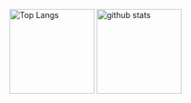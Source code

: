 <p align="left"> 
  <img alt="Top Langs" height="150px" src="https://github-readme-stats.vercel.app/api/top-langs/?username=muka24&layout=compact&show_icons=true&theme=onedark" />
  <img alt="github stats" height="150px" src="https://github-readme-stats.vercel.app/api?username=muka24&theme=onedark&show_icons=ture" />
</p>

